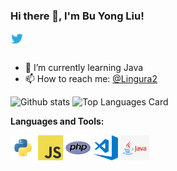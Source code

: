 ### Hi there 👋, I'm Bu Yong Liu!

<a href="https://twitter.com/Lingura2">
  <img align="left" alt="Bu Yong Liu | Twitter" width="21px" src="https://github.com/buyongliu0603/MyOverview/blob/main/assets/twitter.png"/>
</a>


<br />
<br />

- 🌱 I’m currently learning Java
- 📫 How to reach me: <a href="https://twitter.com/Lingura2">@Lingura2</a> 


![Github stats](https://github-readme-stats.vercel.app/api?username=buyongliu0603&theme=highcontrast&show_icons=true&count_private=true)
![Top Languages Card](https://github-readme-stats.vercel.app/api/top-langs/?username=buyongliu0603&layout=compact)



**Languages and Tools:**  

<code><img height="40" src="https://github.com/buyongliu0603/MyOverview/blob/main/assets/python.png"></code>
<code><img height="40" src="https://github.com/buyongliu0603/MyOverview/blob/main/assets/javascript.png"></code>
<code><img height="40" src="https://github.com/buyongliu0603/MyOverview/blob/main/assets/php.png"></code>
<code><img height="40" src="https://github.com/buyongliu0603/MyOverview/blob/main/assets/visual-studio-code.png"></code>
<code><img height="40" src="https://github.com/buyongliu0603/MyOverview/blob/main/assets/java.jpg"></code>

